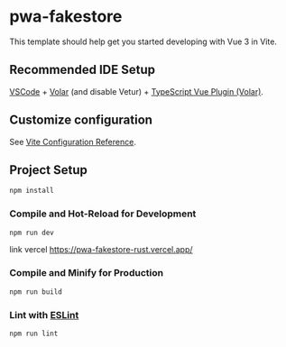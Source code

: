 # pwa-fakestore

This template should help get you started developing with Vue 3 in Vite.

## Recommended IDE Setup

[VSCode](https://code.visualstudio.com/) + [Volar](https://marketplace.visualstudio.com/items?itemName=Vue.volar) (and disable Vetur) + [TypeScript Vue Plugin (Volar)](https://marketplace.visualstudio.com/items?itemName=Vue.vscode-typescript-vue-plugin).

## Customize configuration

See [Vite Configuration Reference](https://vitejs.dev/config/).

## Project Setup

```sh
npm install
```

### Compile and Hot-Reload for Development

```sh
npm run dev
```
link vercel https://pwa-fakestore-rust.vercel.app/

### Compile and Minify for Production

```sh
npm run build
```

### Lint with [ESLint](https://eslint.org/)

```sh
npm run lint
```
